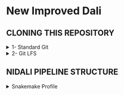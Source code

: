 # New Improved Dali

## CLONING THIS REPOSITORY

<details>
<summary>1- Standard Git</summary>
<ul>

  Clone repository files
```
git clone https://github.com/Doudna-lab/nidali.git
```
</details>

<details>
<summary>2- Git LFS</summary>
<ul>
  -1.1 Install Git LFS to pull apptainer containers
  -1.1.1 Linux Install
  
```
apt install git-lfs
git lfs install
```

  -1.1.2 macOS Install
```
brew install git-lfs
git lfs install
```

  -1.1.3 Pull apptainer containers
```
git lfs pull
```
</details>

## NIDALI PIPELINE STRUCTURE

<details>
<summary>Snakemake Profile</summary>
<ul>
  - NIDALI is currently set up to work on `@dev1.wynton.ucsf.edu`
  - Set up the Snakemake profile: `/profile/config.yaml`
  - The default profile includes:
    - cluster job submission: `qsub -l h_rt={cluster.time} -j y -pe smp 4 -cwd`
    - cluster config path: `config/cluster.yaml`
    - rerun triggers: `mtime`
    - singularity arguments: `--bind /usr/lib64/openmpi/ --bind /scratch --bind /wynton/home/doudna/bellieny-rabelo/nidali_output --bind /wynton/home/doudna/bellieny-rabelo/nidali_db`
    - n jobs limit: `400`

</details>
